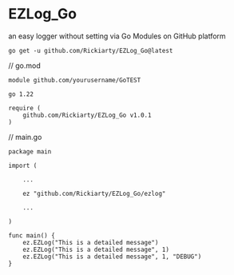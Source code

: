 # EZLog_Go
an easy logger without setting via Go Modules on GitHub platform

```
go get -u github.com/Rickiarty/EZLog_Go@latest
```

// go.mod
```
module github.com/yourusername/GoTEST

go 1.22

require (
    github.com/Rickiarty/EZLog_Go v1.0.1
)
```

// main.go
```
package main

import (

    ...

    ez "github.com/Rickiarty/EZLog_Go/ezlog"

    ...

)

func main() {
	ez.EZLog("This is a detailed message")
	ez.EZLog("This is a detailed message", 1)
	ez.EZLog("This is a detailed message", 1, "DEBUG")
}
```

